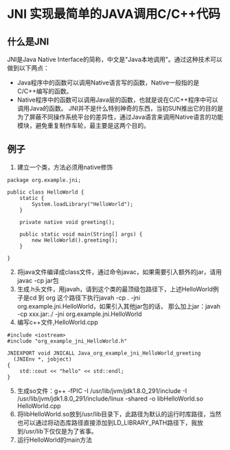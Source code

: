 # JNI 实现最简单的JAVA调用C/C++代码
## 什么是JNI
JNI是Java Native Interface的简称，中文是"Java本地调用"。通过这种技术可以做到以下两点：
* Java程序中的函数可以调用Native语言写的函数，Native一般指的是C/C++编写的函数。
* Native程序中的函数可以调用Java层的函数，也就是说在C/C++程序中可以调用Java的函数。
JNI并不是什么特别神奇的东西，当初SUN推出它的目的是为了屏蔽不同操作系统平台的差异性，通过Java语言来调用Native语言的功能模块，避免重复制作车轮，最主要是这两个目的。

## 例子
1. 建立一个类，方法必须用native修饰
```
package org.example.jni;

public class HelloWorld {
    static {
        System.loadLibrary("HelloWorld");
    }

    private native void greeting();

    public static void main(String[] args) {
        new HelloWorld().greeting();
    }

}
```
2. 将java文件编译成class文件，通过命令javac，如果需要引入额外的jar，请用javac -cp jar包
3. 生成.h头文件，用javah，请到这个类的最顶级包路径下，上述HelloWorld例子是cd 到 org 这个路径下执行javah -cp . -jni org.example.jni.HelloWorld，如果引入其他jar包的话，
那么加上jar：javah -cp xxx.jar:./ -jni org.example.jni.HelloWorld
4. 编写c++文件,HelloWorld.cpp
```
#include <iostream>
#include "org_example_jni_HelloWorld.h"

JNIEXPORT void JNICALL Java_org_example_jni_HelloWorld_greeting
  (JNIEnv *, jobject) 
{
    std::cout << "hello" << std::endl;
}
```
5. 生成so文件：g++ -fPIC -I /usr/lib/jvm/jdk1.8.0_291/include -I /usr/lib/jvm/jdk1.8.0_291/include/linux -shared -o libHelloWorld.so HelloWorld.cpp
6. 将libHelloWorld.so放到/usr/lib目录下，此路径为默认的运行时库路径，当然也可以通过将动态库路径直接添加到LD_LIBRARY_PATH路径下，我放到/usr/lib下仅仅是为了省事。
7. 运行HelloWorld的main方法

